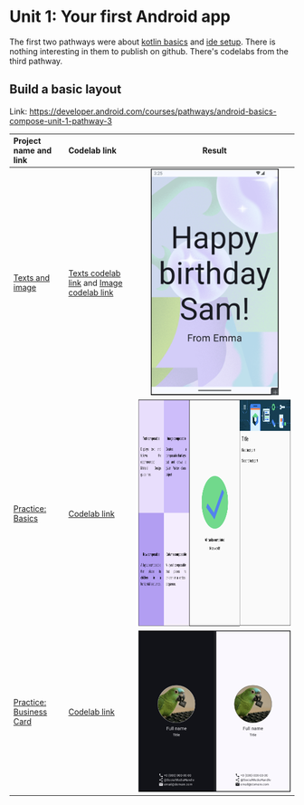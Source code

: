 # Unit 1: Your first Android app

The first two pathways were
about [kotlin basics](https://developer.android.com/courses/pathways/android-basics-compose-unit-1-pathway-1)
and [ide setup](https://developer.android.com/courses/pathways/android-basics-compose-unit-1-pathway-2).
There is nothing interesting in them to publish on github. There's codelabs from the third pathway.

## Build a basic layout

Link: https://developer.android.com/courses/pathways/android-basics-compose-unit-1-pathway-3

| Project name and link                   | Codelab link                                                                                                                                                                                                        |                                 Result                                  |
|:----------------------------------------|:--------------------------------------------------------------------------------------------------------------------------------------------------------------------------------------------------------------------|:-----------------------------------------------------------------------:|
| [Texts and image](Textswithimage)       | [Texts codelab link](https://developer.android.com/codelabs/basic-android-kotlin-compose-text-composables) and [Image codelab link](https://developer.android.com/codelabs/basic-android-kotlin-compose-add-images) | <img src="Textswithimage/result/result.png" alt="Result" height="400"/> |
| [Practice: Basics](Basicspractice)      | [Codelab link](https://developer.android.com/codelabs/basic-android-kotlin-compose-composables-practice-problems)                                                                                                   | <img src="Basicspractice/result/result.png" alt="Result" height="400"/> |
| [Practice: Business Card](BusinessCard) | [Codelab link](https://developer.android.com/codelabs/basic-android-kotlin-compose-business-card)                                                                                                                   |  <img src="BusinessCard/result/result.png" alt="Result" heigh="400"/>   |
